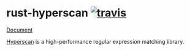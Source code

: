 # rust-hyperscan [![travis](https://travis-ci.org/flier/rust-hyperscan.svg?branch=master)](https://travis-ci.org/flier/rust-hyperscan)

[Document](http://flier.github.io/rust-hyperscan/doc/hyperscan)  

[Hyperscan](https://github.com/01org/hyperscan) is a high-performance regular expression matching library.
